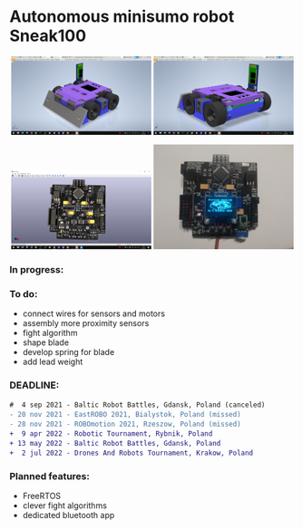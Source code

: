 # Autonomous minisumo robot Sneak100 

<p align="center">
  <img src="/docs/readme/sneak100_project1.png" width="49%" />
  <img src="/docs/readme/sneak100_project2.png" width="49%" />
</p>

<p align="center">
  <img src="/docs/readme/Zrzut ekranu (284).png" width="49%" />
  <img src="/docs/readme/main_board_v1.1_2.jpg" width="49%" />
</p>

### In progress:


### To do:
- connect wires for sensors and motors
- assembly more proximity sensors
- fight algorithm
- shape blade
- develop spring for blade
- add lead weight

### DEADLINE:
```diff
#  4 sep 2021 - Baltic Robot Battles, Gdansk, Poland (canceled)
- 20 nov 2021 - EastROBO 2021, Bialystok, Poland (missed)
- 28 nov 2021 - ROBOmotion 2021, Rzeszow, Poland (missed)
+  9 apr 2022 - Robotic Tournament, Rybnik, Poland
+ 13 may 2022 - Baltic Robot Battles, Gdansk, Poland
+  2 jul 2022 - Drones And Robots Tournament, Krakow, Poland
```

### Planned features:
- FreeRTOS
- clever fight algorithms
- dedicated bluetooth app
